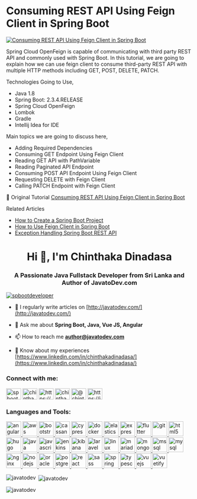# Consuming REST API Using Feign Client in Spring Boot

<a href="https://javatodev.com/consuming-rest-api-using-feign-client-in-spring-boot/" target="blank"><img align="center" src="https://javatodev.com/wp-content/uploads/2020/10/Consuming-REST-API-Using-Feign-Client-in-Spring-Boot-800x450.png" alt="Consuming REST API Using Feign Client in Spring Boot"/></a>

<p align="left">
Spring Cloud OpenFeign is capable of communicating with third party REST API and commonly used with Spring Boot. In this tutorial, we are going to explain how we can use feign client to consume third-party REST API with multiple HTTP methods including GET, POST, DELETE, PATCH.

Technologies Going to Use,

- Java 1.8
- Spring Boot: 2.3.4.RELEASE
- Spring Cloud OpenFeign
- Lombok
- Gradle
- Intellij Idea for IDE

Main topics we are going to discuss here,

- Adding Required Dependencies
- Consuming GET Endpoint Using Feign Client
- Reading GET API with PathVariable
- Reading Paginated API Endpoint
- Consuming POST API Endpoint Using Feign Client
- Requesting DELETE with Feign Client
- Calling PATCH Endpoint with Feign Client

</p>

📄 Original Tutorial [Consuming REST API Using Feign Client in Spring Boot](https://javatodev.com/consuming-rest-api-using-feign-client-in-spring-boot/)

Related Articles 

 - [How to Create a Spring Boot Project](https://javatodev.com/how-to-create-a-spring-boot-project/)
 - [How to Use Feign Client in Spring Boot](https://javatodev.com/how-to-use-feign-client-in-spring-boot/)
 - [Exception Handling Spring Boot REST API](https://javatodev.com/exception-handling-spring-boot/)

<h1 align="center">Hi 👋, I'm Chinthaka Dinadasa</h1>
<h3 align="center">A Passionate Java Fullstack Developer from Sri Lanka and Author of JavatoDev.com</h3>

<!-- <p align="left"> <a href="https://github.com/ryo-ma/github-profile-trophy"><img src="https://github-profile-trophy.vercel.app/?username=javatodev" alt="javatodev" /></a> </p> -->

<p align="left"> <a href="https://twitter.com/spbootdeveloper" target="blank"><img src="https://img.shields.io/twitter/follow/spbootdeveloper?logo=twitter&style=for-the-badge" alt="spbootdeveloper" /></a> </p>

<!-- - 👨‍💻 All of my projects are available at [https://chinthaka-dinadasa.github.io/portofolio/](https://chinthaka-dinadasa.github.io/portofolio/) -->

- 📝 I regularly write articles on [http://javatodev.com/](http://javatodev.com/)

- 💬 Ask me about **Spring Boot, Java, Vue JS, Angular**

- 📫 How to reach me **author@javatodev.com**

- 📄 Know about my experiences [https://www.linkedin.com/in/chinthakadinadasa/](https://www.linkedin.com/in/chinthakadinadasa/)

<h3 align="left">Connect with me:</h3>
<p align="left">
<a href="https://twitter.com/spbootdeveloper" target="blank"><img align="center" src="https://cdn.jsdelivr.net/npm/simple-icons@3.0.1/icons/twitter.svg" alt="spbootdeveloper" height="30" width="40" /></a>
<a href="https://linkedin.com/in/chinthakadinadasa" target="blank"><img align="center" src="https://cdn.jsdelivr.net/npm/simple-icons@3.0.1/icons/linkedin.svg" alt="chinthakadinadasa" height="30" width="40" /></a>
<a href="https://stackoverflow.com/users/https://stackoverflow.com/users/1455919/chinthaka-dinadasa" target="blank"><img align="center" src="https://cdn.jsdelivr.net/npm/simple-icons@3.0.1/icons/stackoverflow.svg" alt="https://stackoverflow.com/users/1455919/chinthaka-dinadasa" height="30" width="40" /></a>
<a href="https://fb.com/chinthaka.dinadasa" target="blank"><img align="center" src="https://cdn.jsdelivr.net/npm/simple-icons@3.0.1/icons/facebook.svg" alt="chinthaka.dinadasa" height="30" width="40" /></a>
<a href="https://medium.com/@chinthaka-dinadasa" target="blank"><img align="center" src="https://cdn.jsdelivr.net/npm/simple-icons@3.0.1/icons/medium.svg" alt="@chinthaka-dinadasa" height="30" width="40" /></a>
<a href="/https://javatodev.com/feed/" target="blank"><img align="center" src="https://cdn.jsdelivr.net/npm/simple-icons@3.0.1/icons/rss.svg" alt="https://javatodev.com/feed/" height="30" width="40" /></a>
</p>

<h3 align="left">Languages and Tools:</h3>
<p align="left"> <a href="https://angular.io" target="_blank"> <img src="https://devicons.github.io/devicon/devicon.git/icons/angularjs/angularjs-original.svg" alt="angularjs" width="40" height="40"/> </a> <a href="https://aws.amazon.com" target="_blank"> <img src="https://devicons.github.io/devicon/devicon.git/icons/amazonwebservices/amazonwebservices-original-wordmark.svg" alt="aws" width="40" height="40"/> </a> <a href="https://getbootstrap.com" target="_blank"> <img src="https://devicons.github.io/devicon/devicon.git/icons/bootstrap/bootstrap-plain.svg" alt="bootstrap" width="40" height="40"/> </a> <a href="https://cassandra.apache.org/" target="_blank"> <img src="https://www.vectorlogo.zone/logos/apache_cassandra/apache_cassandra-icon.svg" alt="cassandra" width="40" height="40"/> </a> <a href="https://www.cypress.io" target="_blank"> <img src="https://raw.githubusercontent.com/simple-icons/simple-icons/6e46ec1fc23b60c8fd0d2f2ff46db82e16dbd75f/icons/cypress.svg" alt="cypress" width="40" height="40"/> </a> <a href="https://www.docker.com/" target="_blank"> <img src="https://devicons.github.io/devicon/devicon.git/icons/docker/docker-original-wordmark.svg" alt="docker" width="40" height="40"/> </a> <a href="https://www.elastic.co" target="_blank"> <img src="https://www.vectorlogo.zone/logos/elastic/elastic-icon.svg" alt="elasticsearch" width="40" height="40"/> </a> <a href="https://expressjs.com" target="_blank"> <img src="https://devicons.github.io/devicon/devicon.git/icons/express/express-original-wordmark.svg" alt="express" width="40" height="40"/> </a> <a href="https://flutter.dev" target="_blank"> <img src="https://www.vectorlogo.zone/logos/flutterio/flutterio-icon.svg" alt="flutter" width="40" height="40"/> </a> <a href="https://git-scm.com/" target="_blank"> <img src="https://www.vectorlogo.zone/logos/git-scm/git-scm-icon.svg" alt="git" width="40" height="40"/> </a> <a href="https://www.w3.org/html/" target="_blank"> <img src="https://devicons.github.io/devicon/devicon.git/icons/html5/html5-original-wordmark.svg" alt="html5" width="40" height="40"/> </a> <a href="https://gohugo.io/" target="_blank"> <img src="https://api.iconify.design/logos-hugo.svg" alt="hugo" width="40" height="40"/> </a> <a href="https://www.java.com" target="_blank"> <img src="https://devicons.github.io/devicon/devicon.git/icons/java/java-original-wordmark.svg" alt="java" width="40" height="40"/> </a> <a href="https://developer.mozilla.org/en-US/docs/Web/JavaScript" target="_blank"> <img src="https://devicons.github.io/devicon/devicon.git/icons/javascript/javascript-original.svg" alt="javascript" width="40" height="40"/> </a> <a href="https://www.jenkins.io" target="_blank"> <img src="https://www.vectorlogo.zone/logos/jenkins/jenkins-icon.svg" alt="jenkins" width="40" height="40"/> </a> <a href="https://www.elastic.co/kibana" target="_blank"> <img src="https://www.vectorlogo.zone/logos/elasticco_kibana/elasticco_kibana-icon.svg" alt="kibana" width="40" height="40"/> </a> <a href="https://laravel.com/" target="_blank"> <img src="https://devicons.github.io/devicon/devicon.git/icons/laravel/laravel-plain-wordmark.svg" alt="laravel" width="40" height="40"/> </a> <a href="https://www.linux.org/" target="_blank"> <img src="https://devicons.github.io/devicon/devicon.git/icons/linux/linux-original.svg" alt="linux" width="40" height="40"/> </a> <a href="https://mariadb.org/" target="_blank"> <img src="https://www.vectorlogo.zone/logos/mariadb/mariadb-icon.svg" alt="mariadb" width="40" height="40"/> </a> <a href="https://www.mongodb.com/" target="_blank"> <img src="https://devicons.github.io/devicon/devicon.git/icons/mongodb/mongodb-original-wordmark.svg" alt="mongodb" width="40" height="40"/> </a> <a href="https://www.microsoft.com/en-us/sql-server" target="_blank"> <img src="https://cdn.worldvectorlogo.com/logos/microsoft-sql-server.svg" alt="mssql" width="40" height="40"/> </a> <a href="https://www.mysql.com/" target="_blank"> <img src="https://devicons.github.io/devicon/devicon.git/icons/mysql/mysql-original-wordmark.svg" alt="mysql" width="40" height="40"/> </a> <a href="https://www.nginx.com" target="_blank"> <img src="https://devicons.github.io/devicon/devicon.git/icons/nginx/nginx-original.svg" alt="nginx" width="40" height="40"/> </a> <a href="https://nodejs.org" target="_blank"> <img src="https://devicons.github.io/devicon/devicon.git/icons/nodejs/nodejs-original-wordmark.svg" alt="nodejs" width="40" height="40"/> </a> <a href="https://www.oracle.com/" target="_blank"> <img src="https://devicons.github.io/devicon/devicon.git/icons/oracle/oracle-original.svg" alt="oracle" width="40" height="40"/> </a> <a href="https://www.postgresql.org" target="_blank"> <img src="https://devicons.github.io/devicon/devicon.git/icons/postgresql/postgresql-original-wordmark.svg" alt="postgresql" width="40" height="40"/> </a> <a href="https://reactjs.org/" target="_blank"> <img src="https://devicons.github.io/devicon/devicon.git/icons/react/react-original-wordmark.svg" alt="react" width="40" height="40"/> </a> <a href="https://sass-lang.com" target="_blank"> <img src="https://devicons.github.io/devicon/devicon.git/icons/sass/sass-original.svg" alt="sass" width="40" height="40"/> </a> <a href="https://spring.io/" target="_blank"> <img src="https://www.vectorlogo.zone/logos/springio/springio-icon.svg" alt="spring" width="40" height="40"/> </a> <a href="https://www.typescriptlang.org/" target="_blank"> <img src="https://devicons.github.io/devicon/devicon.git/icons/typescript/typescript-original.svg" alt="typescript" width="40" height="40"/> </a> <a href="https://vuejs.org/" target="_blank"> <img src="https://devicons.github.io/devicon/devicon.git/icons/vuejs/vuejs-original-wordmark.svg" alt="vuejs" width="40" height="40"/> </a> <a href="https://vuetifyjs.com/en/" target="_blank"> <img src="https://bestofjs.org/logos/vuetify.svg" alt="vuetify" width="40" height="40"/> </a> </p>

<p><img align="left" src="https://github-readme-stats.vercel.app/api/top-langs?username=javatodev&show_icons=true&locale=en&layout=compact" alt="javatodev" /></p>

<p>&nbsp;<img align="center" src="https://github-readme-stats.vercel.app/api?username=javatodev&show_icons=true&locale=en" alt="javatodev" /></p>

<p><img align="center" src="https://github-readme-streak-stats.herokuapp.com/?user=javatodev&" alt="javatodev" /></p>